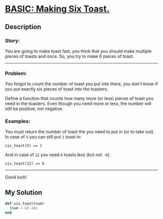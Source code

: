# [BASIC: Making Six Toast.](https://www.codewars.com/kata/5834fec22fb0ba7d080000e8)

## Description
### Story:

You are going to make toast fast, you think that you should make multiple pieces of toasts and once. So, you try to make
6 pieces of toast.

---
### Problem:
You forgot to count the number of toast you put into there, you don't know if you put exactly six pieces of toast into 
the toasters.

Define a function that counts how many more (or less) pieces of toast you need in the toasters. Even though you need 
more or less, the number will still be positive, not negative.

### Examples:
You must return the number of toast the you need to put in (or to take out). In case of `5` you can still put `1` toast 
in:

```
six_toast(5) == 1
```
And in case of `12` you need `6` toasts less (but not `-6`):
```
six_toast(12) == 6
```
---
Good luck!

## My Solution
```ruby
def six_toast(num)
  (num - 6).abs
end
```
